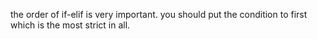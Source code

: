 the order of if-elif is very important.
you should put the condition to first which is the most strict in all.
